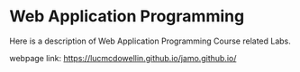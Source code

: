 # Web Application Programming

Here is a description of Web Application Programming Course related Labs. 

webpage link: https://lucmcdowellin.github.io/jamo.github.io/
